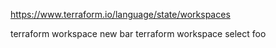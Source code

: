 https://www.terraform.io/language/state/workspaces


terraform workspace new bar
terraform workspace select foo
